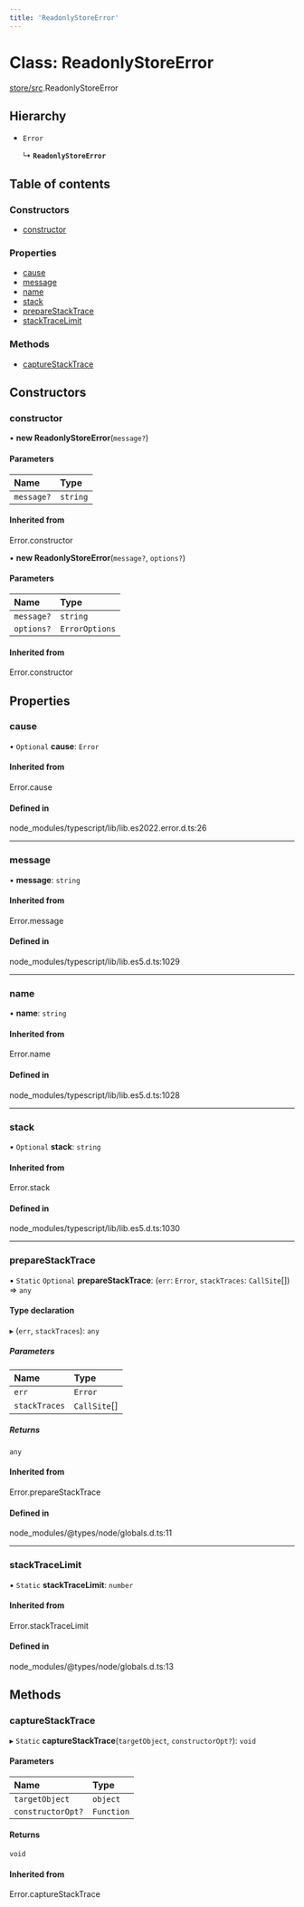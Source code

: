 ```yaml
---
title: 'ReadonlyStoreError'
---
```


# Class: ReadonlyStoreError

[store/src](../modules/store_src).ReadonlyStoreError

## Hierarchy

- `Error`

  ↳ **`ReadonlyStoreError`**

## Table of contents

### Constructors

- [constructor](store_src.ReadonlyStoreError#constructor)

### Properties

- [cause](store_src.ReadonlyStoreError#cause)
- [message](store_src.ReadonlyStoreError#message)
- [name](store_src.ReadonlyStoreError#name)
- [stack](store_src.ReadonlyStoreError#stack)
- [prepareStackTrace](store_src.ReadonlyStoreError#preparestacktrace)
- [stackTraceLimit](store_src.ReadonlyStoreError#stacktracelimit)

### Methods

- [captureStackTrace](store_src.ReadonlyStoreError#capturestacktrace)

## Constructors

### constructor

• **new ReadonlyStoreError**(`message?`)

#### Parameters

| Name | Type |
| :------ | :------ |
| `message?` | `string` |

#### Inherited from

Error.constructor

• **new ReadonlyStoreError**(`message?`, `options?`)

#### Parameters

| Name | Type |
| :------ | :------ |
| `message?` | `string` |
| `options?` | `ErrorOptions` |

#### Inherited from

Error.constructor

## Properties

### cause

• `Optional` **cause**: `Error`

#### Inherited from

Error.cause

#### Defined in

node_modules/typescript/lib/lib.es2022.error.d.ts:26

___

### message

• **message**: `string`

#### Inherited from

Error.message

#### Defined in

node_modules/typescript/lib/lib.es5.d.ts:1029

___

### name

• **name**: `string`

#### Inherited from

Error.name

#### Defined in

node_modules/typescript/lib/lib.es5.d.ts:1028

___

### stack

• `Optional` **stack**: `string`

#### Inherited from

Error.stack

#### Defined in

node_modules/typescript/lib/lib.es5.d.ts:1030

___

### prepareStackTrace

▪ `Static` `Optional` **prepareStackTrace**: (`err`: `Error`, `stackTraces`: `CallSite`[]) => `any`

#### Type declaration

▸ (`err`, `stackTraces`): `any`

##### Parameters

| Name | Type |
| :------ | :------ |
| `err` | `Error` |
| `stackTraces` | `CallSite`[] |

##### Returns

`any`

#### Inherited from

Error.prepareStackTrace

#### Defined in

node_modules/@types/node/globals.d.ts:11

___

### stackTraceLimit

▪ `Static` **stackTraceLimit**: `number`

#### Inherited from

Error.stackTraceLimit

#### Defined in

node_modules/@types/node/globals.d.ts:13

## Methods

### captureStackTrace

▸ `Static` **captureStackTrace**(`targetObject`, `constructorOpt?`): `void`

#### Parameters

| Name | Type |
| :------ | :------ |
| `targetObject` | `object` |
| `constructorOpt?` | `Function` |

#### Returns

`void`

#### Inherited from

Error.captureStackTrace
